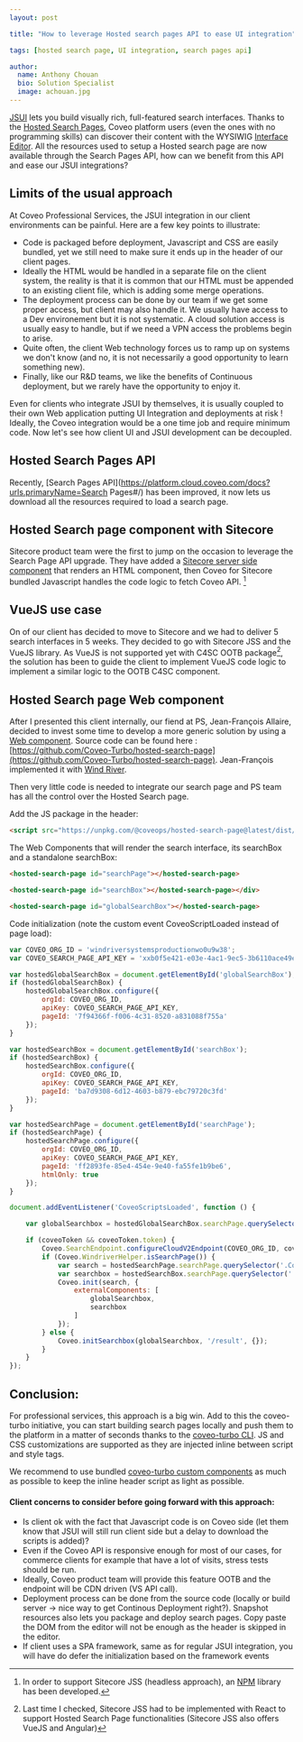 ```yaml
---
layout: post

title: "How to leverage Hosted search pages API to ease UI integration"

tags: [hosted search page, UI integration, search pages api]

author:
  name: Anthony Chouan
  bio: Solution Specialist
  image: achouan.jpg
---
```

[JSUI](https://docs.coveo.com/en/361/javascript-search-framework/javascript-search-framework-tutorials) lets you build visually rich, full-featured search interfaces. Thanks to the [Hosted Search Pages](https://docs.coveo.com/en/1656/build-a-search-ui/manage-hosted-search-pages), Coveo platform users (even the ones with no programming skills) can discover their content with the WYSIWIG [Interface Editor](https://docs.coveo.com/en/1852/build-a-search-ui/use-the-interface-editor). All the resources used to setup a Hosted search page are now available through the Search Pages API, how can we benefit from this API and ease our JSUI integrations?

<!-- more -->

## Limits of the usual approach

At Coveo Professional Services, the JSUI integration in our client environments can be painful. Here are a few key points to illustrate: 

- Code is packaged before deployment, Javascript and CSS are easily bundled, yet we still need to make sure it ends up in the header of our client pages.
- Ideally the HTML would be handled in a separate file on the client system, the reality is that it is common that our HTML must be appended to an existing client file, which is adding some merge operations.
- The deployment process can be done by our team if we get some proper access, but client may also handle it. We usually have access to a Dev environement but it is not systematic. A cloud solution access is usually easy to handle, but if we need a VPN access the problems begin to arise.
- Quite often, the client Web technology forces us to ramp up on systems we don't know (and no, it is not necessarily a good opportunity to learn something new). 
- Finally, like our R&D teams, we like the benefits of Continuous deployment, but we rarely have the opportunity to enjoy it.

Even for clients who integrate JSUI by themselves, it is usually coupled to their own Web application putting UI Integration and deployments at risk ! Ideally, the Coveo integration would be a one time job and require minimum code. Now let's see how client UI and JSUI development can be decoupled.

## Hosted Search Pages API

Recently, [Search Pages API](https://platform.cloud.coveo.com/docs?urls.primaryName=Search Pages#/) has been improved, it now lets us download all the resources required to load a search page.

## Hosted Search page component with Sitecore

Sitecore product team were the first to jump on the occasion to leverage the Search Page API upgrade. They have added a [Sitecore server side component](https://docs.coveo.com/en/3257/coveo-for-sitecore-v5/integrate-a-coveo-platform-search-page-in-a-sitecore-item) that renders an HTML component, then Coveo for Sitecore bundled Javascript handles the code logic to fetch Coveo API. [^1]

## VueJS use case

On of our client has decided to move to Sitecore and we had to deliver 5 search interfaces in 5 weeks. They decided to go with Sitecore JSS and the VueJS library. As VueJS is not supported yet with C4SC OOTB package[^2], the solution has been to guide the client to implement VueJS code logic to implement a similar logic to the OOTB C4SC component.

## Hosted Search page Web component

After I presented this client internally, our fiend at PS, Jean-François Allaire, decided to invest some time to develop a more generic solution by using a [Web component](https://developer.mozilla.org/en-US/docs/Web/Web_Components). Source code can be found here : [https://github.com/Coveo-Turbo/hosted-search-page](https://github.com/Coveo-Turbo/hosted-search-page).
Jean-François implemented it with [Wind River](https://www.windriver.com/result#t=All&sort=relevancy).

Then very little code is needed to integrate our search page and PS team has all the control over the Hosted Search page.

Add the JS package in the header:
```html
<script src="https://unpkg.com/@coveops/hosted-search-page@latest/dist/index.min.js"></script>
```
The Web Components that will render the search interface, its searchBox and a standalone searchBox: 
```html
<hosted-search-page id="searchPage"></hosted-search-page>

<hosted-search-page id="searchBox"></hosted-search-page></div>

<hosted-search-page id="globalSearchBox"></hosted-search-page>
```

Code initialization (note the custom event CoveoScriptLoaded instead of page load): 

```javascript
var COVEO_ORG_ID = 'windriversystemsproductionwo0u9w38';
var COVEO_SEARCH_PAGE_API_KEY = 'xxb0f5e421-e03e-4ac1-9ec5-3b6110ace49e';

var hostedGlobalSearchBox = document.getElementById('globalSearchBox');
if (hostedGlobalSearchBox) {
	hostedGlobalSearchBox.configure({
		orgId: COVEO_ORG_ID,
		apiKey: COVEO_SEARCH_PAGE_API_KEY,
		pageId: '7f94366f-f006-4c31-8520-a831088f755a'
	});
}

var hostedSearchBox = document.getElementById('searchBox');
if (hostedSearchBox) {
	hostedSearchBox.configure({
		orgId: COVEO_ORG_ID,
		apiKey: COVEO_SEARCH_PAGE_API_KEY,
		pageId: 'ba7d9308-6d12-4603-b879-ebc79720c3fd'
	});
}

var hostedSearchPage = document.getElementById('searchPage');
if (hostedSearchPage) {
	hostedSearchPage.configure({
		orgId: COVEO_ORG_ID,
		apiKey: COVEO_SEARCH_PAGE_API_KEY,
		pageId: 'ff2893fe-85e4-454e-9e40-fa55fe1b9be6',
		htmlOnly: true
	});
}

document.addEventListener('CoveoScriptsLoaded', function () {

	var globalSearchbox = hostedGlobalSearchBox.searchPage.querySelector('.CoveoSearchInterface');

	if (coveoToken && coveoToken.token) {
		Coveo.SearchEndpoint.configureCloudV2Endpoint(COVEO_ORG_ID, coveoToken.token);
		if (Coveo.WindriverHelper.isSearchPage()) {
			var search = hostedSearchPage.searchPage.querySelector('.CoveoSearchInterface');
			var searchbox = hostedSearchBox.searchPage.querySelector('.CoveoSearchInterface');
			Coveo.init(search, {
				externalComponents: [
					globalSearchbox,
					searchbox
				]
			});
		} else {
			Coveo.initSearchbox(globalSearchbox, '/result', {});
		}
	}
});
```

## Conclusion:
For professional services, this approach is a big win. Add to this the coveo-turbo initiative, you can start building search pages locally and push them to the platform in a matter of seconds thanks to the [coveo-turbo CLI](https://coveo-turbo.github.io/docs/CLI-reference.html#deploy-a-page-to-the-coveo-platform). JS and CSS customizations are supported as they are injected inline between script and style tags. 

We recommend to use bundled [coveo-turbo custom components](https://coveo-turbo.github.io/#components) as much as possible to keep the inline header script as light as possible. 

#### Client concerns to consider before going forward with this approach:
- Is client ok with the fact that Javascript code is on Coveo side (let them know that JSUI will still run client side but a delay to download the scripts is added)?
- Even if the Coveo API is responsive enough for most of our cases, for commerce clients for example that have a lot of visits, stress tests should be run. 
- Ideally, Coveo product team will provide this feature OOTB and the endpoint will be CDN driven (VS API call).
- Deployment process can be done from the source code (locally or build server -> nice way to get Continous Deployment right?). Snapshot resources also lets you package and deploy search pages. Copy paste the DOM from the editor will not be enough as the header is skipped in the editor.
- If client uses a SPA framework, same as for regular JSUI integration, you will have do defer the initialization based on the framework events

[^1]:In order to support Sitecore JSS (headless approach), an [NPM](https://www.npmjs.com/package/coveoforsitecore-jss/v/0.1.39 ) library has been developed.  
[^2]: Last time I checked, Sitecore JSS had to be implemented with React to support Hosted Search Page functionalities (Sitecore JSS also offers VueJS and Angular)
